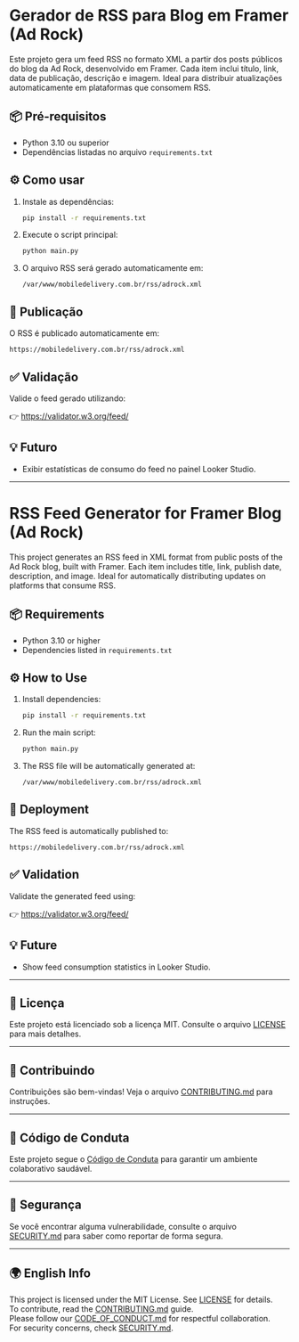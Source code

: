 # Gerador de RSS para Blog em Framer (Ad Rock)

Este projeto gera um feed RSS no formato XML a partir dos posts públicos do blog da Ad Rock, desenvolvido em Framer. Cada item inclui título, link, data de publicação, descrição e imagem. Ideal para distribuir atualizações automaticamente em plataformas que consomem RSS.

## 📦 Pré-requisitos

- Python 3.10 ou superior
- Dependências listadas no arquivo `requirements.txt`

## ⚙️ Como usar

1. Instale as dependências:

   ```bash
   pip install -r requirements.txt
   ```

2. Execute o script principal:

   ```bash
   python main.py
   ```

3. O arquivo RSS será gerado automaticamente em:

   ```
   /var/www/mobiledelivery.com.br/rss/adrock.xml
   ```

## 🚀 Publicação

O RSS é publicado automaticamente em:

```
https://mobiledelivery.com.br/rss/adrock.xml
```

## ✅ Validação

Valide o feed gerado utilizando:

👉 https://validator.w3.org/feed/

## 💡 Futuro

- Exibir estatísticas de consumo do feed no painel Looker Studio.

---

<!-- English Version -->

# RSS Feed Generator for Framer Blog (Ad Rock)

This project generates an RSS feed in XML format from public posts of the Ad Rock blog, built with Framer. Each item includes title, link, publish date, description, and image. Ideal for automatically distributing updates on platforms that consume RSS.

## 📦 Requirements

- Python 3.10 or higher
- Dependencies listed in `requirements.txt`

## ⚙️ How to Use

1. Install dependencies:

   ```bash
   pip install -r requirements.txt
   ```

2. Run the main script:

   ```bash
   python main.py
   ```

3. The RSS file will be automatically generated at:

   ```
   /var/www/mobiledelivery.com.br/rss/adrock.xml
   ```

## 🚀 Deployment

The RSS feed is automatically published to:

```
https://mobiledelivery.com.br/rss/adrock.xml
```

## ✅ Validation

Validate the generated feed using:

👉 https://validator.w3.org/feed/

## 💡 Future

- Show feed consumption statistics in Looker Studio.

---

## 🧾 Licença

Este projeto está licenciado sob a licença MIT. Consulte o arquivo [LICENSE](./LICENSE) para mais detalhes.

---

## 🤝 Contribuindo

Contribuições são bem-vindas! Veja o arquivo [CONTRIBUTING.md](./CONTRIBUTING.md) para instruções.

---

## 🧭 Código de Conduta

Este projeto segue o [Código de Conduta](./CODE_OF_CONDUCT.md) para garantir um ambiente colaborativo saudável.

---

## 🔐 Segurança

Se você encontrar alguma vulnerabilidade, consulte o arquivo [SECURITY.md](./SECURITY.md) para saber como reportar de forma segura.

---

## 🌍 English Info

This project is licensed under the MIT License. See [LICENSE](./LICENSE) for details.  
To contribute, read the [CONTRIBUTING.md](./CONTRIBUTING.md) guide.  
Please follow our [CODE_OF_CONDUCT.md](./CODE_OF_CONDUCT.md) for respectful collaboration.  
For security concerns, check [SECURITY.md](./SECURITY.md).
